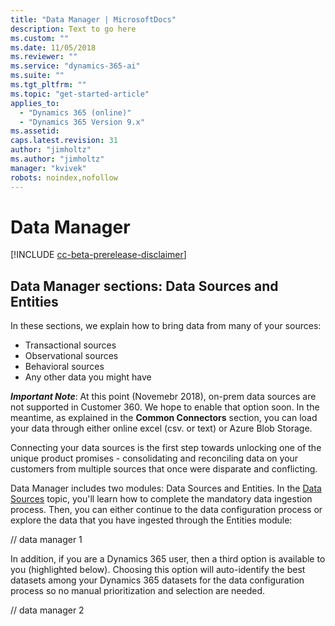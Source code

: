 ```yaml
---
title: "Data Manager | MicrosoftDocs"
description: Text to go here
ms.custom: ""
ms.date: 11/05/2018
ms.reviewer: ""
ms.service: "dynamics-365-ai"
ms.suite: ""
ms.tgt_pltfrm: ""
ms.topic: "get-started-article"
applies_to: 
  - "Dynamics 365 (online)"
  - "Dynamics 365 Version 9.x"
ms.assetid: 
caps.latest.revision: 31
author: "jimholtz"
ms.author: "jimholtz"
manager: "kvivek"
robots: noindex,nofollow
---
```

# Data Manager

[!INCLUDE [cc-beta-prerelease-disclaimer](../includes/cc-beta-prerelease-disclaimer.md)]

## Data Manager sections: Data Sources and Entities

In these sections, we explain how to bring data from many of your sources: 

- Transactional sources
- Observational sources
- Behavioral sources
- Any other data you might have 

***Important Note***: At this point (Novemebr 2018), on-prem data sources are not supported in Customer 360. 
We hope to enable that option soon. In the meantime, as explained in the **Common Connectors** section, you can load your data through either online excel (csv. or text) or Azure Blob Storage.

Connecting your data sources is the first step towards unlocking one of the unique product promises - consolidating and reconciling data on your customers from multiple sources that once were disparate and conflicting. 

Data Manager includes two modules: Data Sources and Entities. In the [Data Sources](pm-get-data.md) topic, you'll learn how to complete the mandatory data ingestion process. Then, you can either continue to the data configuration process or explore the data that you have ingested through the Entities module:

// data manager 1

In addition, if you are a Dynamics 365 user, then a third option is available to you (highlighted below). Choosing this option will auto-identify the best datasets among your Dynamics 365 datasets for the data configuration process so no manual prioritization and selection are needed.

// data manager 2



